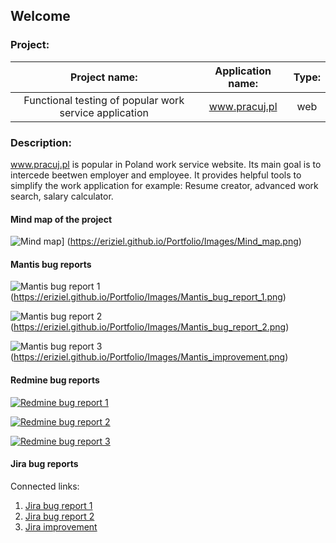 ## Welcome



### Project:

|                 Project name:                          |  Application name: | Type: |
|                     :--:                               |        :--:        |  :--: |
| Functional testing of popular work service application |   www.pracuj.pl    |  web  |


### Description:

  www.pracuj.pl is popular in Poland work service website. Its main goal is to intercede beetwen employer and employee. It provides helpful tools to simplify the work application for example: Resume creator, advanced work search, salary calculator.

#### Mind map of the project

![Mind map](https://eriziel.github.io/portfolio/Images/Mind_map.png)]
(https://eriziel.github.io/Portfolio/Images/Mind_map.png)


#### Mantis bug reports

![Mantis bug report 1](https://eriziel.github.io/portfolio/Images/Mantis_bug_report_1.png)(https://eriziel.github.io/Portfolio/Images/Mantis_bug_report_1.png)

![Mantis bug report 2](https://eriziel.github.io/portfolio/Images/Mantis_bug_report_2.png)(https://eriziel.github.io/Portfolio/Images/Mantis_bug_report_2.png)

![Mantis bug report 3](https://eriziel.github.io/portfolio/Images/Mantis_improvement.png)(https://eriziel.github.io/Portfolio/Images/Mantis_improvement.png)


#### Redmine bug reports

[![Redmine bug report 1](https://eriziel.github.io/portfolio/Images/Redmine_bug_report_1.png)](https://eriziel.github.io/Portfolio/Images/Redmine_bug_report_1.png)

[![Redmine bug report 2](https://eriziel.github.io/portfolio/Images/Redmine_bug_report_2.png)](https://eriziel.github.io/Portfolio/Images/Redmine_bug_report_2.png)

[![Redmine bug report 3](https://eriziel.github.io/portfolio/Images/Redmine_bug_report_3.png)](https://eriziel.github.io/Portfolio/Images/Redmine_bug_report_3.png)


#### Jira bug reports

Connected links: 
1. [Jira bug report 1](https://marcinb.atlassian.net/browse/PP-3?atlOrigin=eyJpIjoiNmUzNDI4ZWFlMWVhNGQ2OTllNmY5OTQ3YTQwYjJiYWEiLCJwIjoiaiJ9)
2. [Jira bug report 2](https://marcinb.atlassian.net/browse/PP-1?atlOrigin=eyJpIjoiYTFlZTZiZmRlYWY3NDI4Y2I1NTljOTk0N2RjOTkxZWQiLCJwIjoiaiJ9)
3. [Jira improvement](
https://marcinb.atlassian.net/browse/PP-2?atlOrigin=eyJpIjoiMWI5Mzc4ZTkxOWNiNDFkZmJkMDEwMTAzOTNjYWU4MmIiLCJwIjoiaiJ9)


